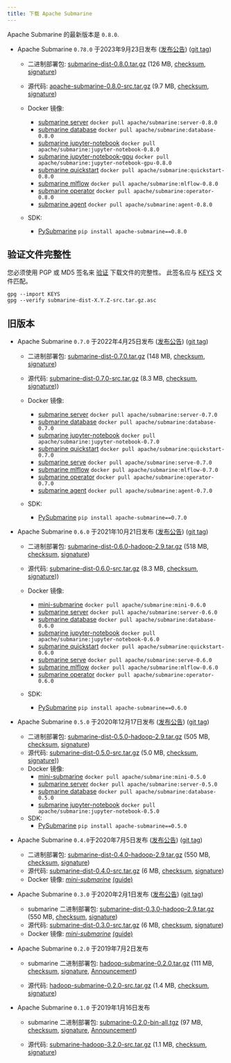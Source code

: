 ```yaml
---
title: 下载 Apache Submarine
---
```


<!--
Licensed to the Apache Software Foundation (ASF) under one
or more contributor license agreements.  See the NOTICE file
distributed with this work for additional information
regarding copyright ownership.  The ASF licenses this file
to you under the Apache License, Version 2.0 (the
"License"); you may not use this file except in compliance
with the License.  You may obtain a copy of the License at

  http://www.apache.org/licenses/LICENSE-2.0

Unless required by applicable law or agreed to in writing,
software distributed under the License is distributed on an
"AS IS" BASIS, WITHOUT WARRANTIES OR CONDITIONS OF ANY
KIND, either express or implied.  See the License for the
specific language governing permissions and limitations
under the License.
-->

Apache Submarine 的最新版本是 `0.8.0`.

- Apache Submarine `0.78.0` 于2023年9月23日发布 ([发布公告](/zh-cn/releases/submarine-release-0.8.0)) ([git tag](https://github.com/apache/submarine/tree/rel/release-0.8.0))
  - 二进制部署包:
    [submarine-dist-0.8.0.tar.gz](https://www.apache.org/dyn/closer.cgi/submarine/0.8.0/submarine-dist-0.8.0.tar.gz) (126 MB, [checksum](https://www.apache.org/dist/submarine/0.8.0/submarine-dist-0.8.0.tar.gz.sha512), [signature](https://www.apache.org/dist/submarine/0.8.0/submarine-dist-0.8.0.tar.gz.asc))
  - 源代码:
    [apache-submarine-0.8.0-src.tar.gz](https://www.apache.org/dyn/closer.cgi/submarine/0.8.0/apache-submarine-0.8.0-src.tar.gz) (9.7 MB, [checksum](https://www.apache.org/dist/submarine/0.8.0/apache-submarine-0.8.0-src.tar.gz.sha512), [signature](https://www.apache.org/dist/submarine/0.8.0/apache-submarine-0.8.0-src.tar.gz.asc))
  - Docker 镜像:
    - [submarine server](https://hub.docker.com/layers/apache/submarine/server-0.8.0/images/sha256-3885aadbf8e7806c3e9f08f025856d851036e881d617d2b08eaedbe0c92c2fcf) `docker pull apache/submarine:server-0.8.0`
    - [submarine database](https://hub.docker.com/layers/apache/submarine/database-0.8.0/images/sha256-c13466bd95c92e9abdb1d507ce6a57f26ec00e6e75a474d65ead1e3f7e8b34aa) `docker pull apache/submarine:database-0.8.0`
    - [submarine jupyter-notebook](https://hub.docker.com/layers/apache/submarine/jupyter-notebook-0.8.0/images/sha256-44d1e768fa85180ede8b05517f5a9749ce68905147100763a44cca54fa5f25ea) `docker pull apache/submarine:jupyter-notebook-0.8.0`
    - [submarine jupyter-notebook-gpu](https://hub.docker.com/layers/apache/submarine/jupyter-notebook-gpu-0.8.0/images/sha256-8154a754b1741e4667e74bf6532904c5b3e2687e543b8847f549e1392a4ad196) `docker pull apache/submarine:jupyter-notebook-gpu-0.8.0`
    - [submarine quickstart](https://hub.docker.com/layers/apache/submarine/quickstart-0.8.0/images/sha256-45d04388ec03f5111af112eb4cb55faa99e2db0e530fe37785f96ae0195dc9de) `docker pull apache/submarine:quickstart-0.8.0`
    - [submarine mlflow](https://hub.docker.com/layers/apache/submarine/mlflow-0.8.0/images/sha256-a80817973c16a830a5c1ff3258dab7f852820e246b8444d9cdbb800009097b6e) `docker pull apache/submarine:mlflow-0.8.0`
    - [submarine operator](https://hub.docker.com/layers/apache/submarine/operator-0.8.0/images/sha256-e4e055ea2a209a261e72b72dc09f65a932654f9037bac1ebeb521f7d9d84dbf6) `docker pull apache/submarine:operator-0.8.0`
    - [submarine agent](https://hub.docker.com/layers/apache/submarine/agent-0.8.0/images/sha256-68869cd841e0edaf2493bf1886e4d51cb35cad595eb474c4196a5e959997b0a8) `docker pull apache/submarine:agent-0.8.0`

  - SDK:
    - [PySubmarine](https://pypi.org/project/apache-submarine/0.8.0/) `pip install apache-submarine==0.8.0`

## 验证文件完整性

您必须使用 PGP 或 MD5 签名来 [验证](https://www.apache.org/info/verification.html) 下载文件的完整性。 
此签名应与 [KEYS](https://www.apache.org/dist/submarine/KEYS) 文件匹配。

```
gpg --import KEYS
gpg --verify submarine-dist-X.Y.Z-src.tar.gz.asc
```

## 旧版本

- Apache Submarine `0.7.0` 于2022年4月25日发布 ([发布公告](/zh-cn/releases/submarine-release-0.7.0)) ([git tag](https://github.com/apache/submarine/tree/rel/release-0.7.0))
  - 二进制部署包:
    [submarine-dist-0.7.0.tar.gz](https://www.apache.org/dyn/closer.cgi/submarine/submarine-0.7.0/submarine-dist-0.7.0.tar.gz) (148 MB, [checksum](https://www.apache.org/dist/submarine/submarine-0.7.0/submarine-dist-0.7.0-src.tar.gz.sha512), [signature](https://www.apache.org/dist/submarine/submarine-0.7.0/submarine-dist-0.7.0.tar.gz.asc))
  - 源代码:
    [submarine-dist-0.7.0-src.tar.gz](https://www.apache.org/dyn/closer.cgi/submarine/submarine-0.7.0/submarine-dist-0.7.0-src.tar.gz) (8.3 MB, [checksum](https://www.apache.org/dist/submarine/submarine-0.7.0/submarine-dist-0.7.0-src.tar.gz.sha512), [signature](https://www.apache.org/dist/submarine/submarine-0.7.0/submarine-dist-0.7.0-src.tar.gz.asc)))
  - Docker 镜像:
    - [submarine server](https://hub.docker.com/layers/submarine/apache/submarine/server-0.7.0/images/sha256-4f9c8e41d9242f2d92f9a9def0b9e43efdd6a9b42e23ae3a1fa25afee48d0370?context=explore) `docker pull apache/submarine:server-0.7.0`
    - [submarine database](https://hub.docker.com/layers/submarine/apache/submarine/database-0.7.0/images/sha256-2a4a724b7919a1ca362e89ca1a7dbb6e8201536386631a49fe8c69b4ebbf221c?context=explore) `docker pull apache/submarine:database-0.7.0`
    - [submarine jupyter-notebook](https://hub.docker.com/layers/submarine/apache/submarine/jupyter-notebook-0.7.0/images/sha256-0cacc189c7d2f220c23a89e6c9f0a542c274985f3a349e71613b5a92a0afea31?context=explore) `docker pull apache/submarine:jupyter-notebook-0.7.0`
    - [submarine quickstart](https://hub.docker.com/layers/submarine/apache/submarine/quickstart-0.7.0/images/sha256-eefbfde93d279a5bb69aecd74111addbdee4a5462eb0adb1805a0116532e75cb?context=explore) `docker pull apache/submarine:quickstart-0.7.0`
    - [submarine serve](https://hub.docker.com/layers/submarine/apache/submarine/serve-0.7.0/images/sha256-0bfed0744174c8c1d87fe8441f9fe006ab060ffcc2b207b4d013eef45267d103?context=explore) `docker pull apache/submarine:serve-0.7.0`
    - [submarine mlflow](https://hub.docker.com/layers/apache/submarine/mlflow-0.6.0/images/sha256-b395838b6c30e21c48c3304f20315788e2416bb4cf410779ad2d1530688e7fa9?context=explore) `docker pull apache/submarine:mlflow-0.7.0`
    - [submarine operator](https://hub.docker.com/layers/submarine/apache/submarine/operator-0.7.0/images/sha256-cd8b9a3c1e4a367ecf9df45e4ea8e78b9be0d347db5a70b3910cca87e73c4f28?context=explore) `docker pull apache/submarine:operator-0.7.0`
    - [submarine agent](https://hub.docker.com/layers/submarine/apache/submarine/agent-0.7.0/images/sha256-9c14c62478786eb9d7bbe74ca1aed48cd6ae4cb318bd9da149456926cd5c6474?context=explore) `docker pull apache/submarine:agent-0.7.0`

  - SDK:
    - [PySubmarine](https://pypi.org/project/apache-submarine/0.7.0/) `pip install apache-submarine==0.7.0`

- Apache Submarine `0.6.0` 于2021年10月21日发布 ([发布公告](/zh-cn/releases/submarine-release-0.6.0)) ([git tag](https://github.com/apache/submarine/tree/rel/release-0.6.0))
  - 二进制部署包:
    [submarine-dist-0.6.0-hadoop-2.9.tar.gz](https://www.apache.org/dyn/closer.cgi/submarine/submarine-0.6.0/submarine-dist-0.6.0-hadoop-2.9.tar.gz) (518 MB, [checksum](https://www.apache.org/dist/submarine/submarine-0.6.0/submarine-dist-0.6.0-hadoop-2.9.tar.gz.sha512), [signature](https://www.apache.org/dist/submarine/submarine-0.6.0/submarine-dist-0.6.0-hadoop-2.9.tar.gz.asc))
  - 源代码:
    [submarine-dist-0.6.0-src.tar.gz](https://www.apache.org/dyn/closer.cgi/submarine/submarine-0.6.0/submarine-dist-0.6.0-src.tar.gz) (8.3 MB, [checksum](https://www.apache.org/dist/submarine/submarine-0.6.0/submarine-dist-0.6.0-src.tar.gz.sha512), [signature](https://www.apache.org/dist/submarine/submarine-0.6.0/submarine-dist-0.6.0-src.tar.gz.asc)))
  - Docker 镜像:
    - [mini-submarine](https://hub.docker.com/layers/apache/submarine/mini-0.6.0/images/sha256-a068563409735c4e5c64d529936de614919b7fb9f11cc55c0302a19fe20bf37d?context=explore) `docker pull apache/submarine:mini-0.6.0`
    - [submarine server](https://hub.docker.com/layers/apache/submarine/server-0.6.0/images/sha256-e224668d76b7c758f67fdbfb1d478e26dfc49837eb49592da16041fe1ee1df2a?context=explore) `docker pull apache/submarine:server-0.6.0`
    - [submarine database](https://hub.docker.com/layers/apache/submarine/database-0.6.0/images/sha256-543bb90bc1c1dc6282934dbbaaae145f38fc494e134c916a17c49b69f171c911?context=explore) `docker pull apache/submarine:database-0.6.0`
    - [submarine jupyter-notebook](https://hub.docker.com/layers/apache/submarine/jupyter-notebook-0.6.0/images/sha256-c3464987598c2aee312f2e538b250dc2ec9d4b0ea15b760c67c52a7489e36130?context=explore) `docker pull apache/submarine:jupyter-notebook-0.6.0`
    - [submarine quickstart](https://hub.docker.com/layers/apache/submarine/quickstart-0.6.0/images/sha256-7f019c7fe71bbd34b5abced68736758908cc6f32696cf2c2a5f7b0d7200fde29?context=explore) `docker pull apache/submarine:quickstart-0.6.0`
    - [submarine serve](https://hub.docker.com/layers/apache/submarine/serve-0.6.0/images/sha256-d510a8e294a26b0c2f3043531dfd92b698adec1993f47171630ccc5612fe9930?context=explore) `docker pull apache/submarine:serve-0.6.0`
    - [submarine mlflow](https://hub.docker.com/layers/apache/submarine/mlflow-0.6.0/images/sha256-b395838b6c30e21c48c3304f20315788e2416bb4cf410779ad2d1530688e7fa9?context=explore) `docker pull apache/submarine:mlflow-0.6.0`
    - [submarine operator](https://hub.docker.com/layers/apache/submarine/operator-0.6.0/images/sha256-c7e7a0c47a9ddf693bbe01b28c707ac1f05a710a4b86e8baaf59395da13a9a42?context=explore) `docker pull apache/submarine:operator-0.6.0`

  - SDK:
    - [PySubmarine](https://pypi.org/project/apache-submarine/0.6.0/) `pip install apache-submarine==0.6.0`

- Apache Submarine `0.5.0` 于2020年12月17日发布 ([发布公告](/zh-cn/releases/submarine-release-0.5.0)) ([git tag](https://github.com/apache/submarine/tree/rel/release-0.5.0))
  - 二进制部署包:
    [submarine-dist-0.5.0-hadoop-2.9.tar.gz](https://www.apache.org/dyn/closer.cgi/submarine/submarine-0.5.0/submarine-dist-0.5.0-hadoop-2.9.tar.gz) (505 MB, [checksum](https://www.apache.org/dist/submarine/submarine-0.5.0/submarine-dist-0.5.0-hadoop-2.9.tar.gz.sha512), [signature](https://www.apache.org/dist/submarine/submarine-0.5.0/submarine-dist-0.5.0-hadoop-2.9.tar.gz.asc))
  - 源代码:
    [submarine-dist-0.5.0-src.tar.gz](https://www.apache.org/dyn/closer.cgi/submarine/submarine-0.5.0/submarine-dist-0.5.0-src.tar.gz) (5.0 MB, [checksum](https://www.apache.org/dist/submarine/submarine-0.5.0/submarine-dist-0.5.0-src.tar.gz.sha512), [signature](https://www.apache.org/dist/submarine/submarine-0.5.0/submarine-dist-0.5.0-src.tar.gz.asc)))
  - Docker 镜像:
    - [mini-submarine](https://hub.docker.com/layers/apache/submarine/mini-0.5.0/images/sha256-e3248c8c6336b245539028043783b91135eaffe9302dec05fe13571a0f2902a6) `docker pull apache/submarine:mini-0.5.0`
    - [submarine server](https://hub.docker.com/layers/apache/submarine/server-0.5.0/images/sha256-1805df8fd8e5274d16be8cdf39900d8576119c0caac7598db29990ebe138bf5c) `docker pull apache/submarine:server-0.5.0`
    - [submarine database](https://hub.docker.com/layers/apache/submarine/database-0.5.0/images/sha256-073889e773c1b44cef9f518dc2fc468ebc420200f6087e2a943438677dadc9e5) `docker pull apache/submarine:database-0.5.0`
    - [submarine jupyter-notebook](https://hub.docker.com/layers/apache/submarine/jupyter-notebook-0.5.0/images/sha256-f3cc2510c208b752ef4be7b383ee8f2325e4fc538696078bdb604d62fa47e4be) `docker pull apache/submarine:jupyter-notebook-0.5.0`
  - SDK:
    - [PySubmarine](https://pypi.org/project/apache-submarine/0.5.0/) `pip install apache-submarine==0.5.0`

- Apache Submarine `0.4.0`于2020年7月5日发布 ([发布公告](/zh-cn/releases/submarine-release-0.4.0)) ([git tag](https://github.com/apache/submarine/tree/rel/release-0.4.0))

  - 二进制部署包:
    [submarine-dist-0.4.0-hadoop-2.9.tar.gz](https://www.apache.org/dyn/closer.cgi/submarine/submarine-0.4.0/submarine-dist-0.4.0-hadoop-2.9.tar.gz) (550 MB,
    [checksum](https://www.apache.org/dist/submarine/submarine-0.4.0/submarine-dist-0.4.0-hadoop-2.9.tar.gz.sha512),
    [signature](https://www.apache.org/dist/submarine/submarine-0.4.0/submarine-dist-0.4.0-hadoop-2.9.tar.gz.asc))
  - 源代码:
    [submarine-dist-0.4.0-src.tar.gz](https://www.apache.org/dyn/closer.cgi/submarine/submarine-0.4.0/submarine-dist-0.4.0-src.tar.gz) (6 MB,
    [checksum](https://www.apache.org/dist/submarine/submarine-0.4.0/submarine-dist-0.4.0-src.tar.gz.sha512),
    [signature](https://www.apache.org/dist/submarine/submarine-0.4.0/submarine-dist-0.4.0-src.tar.gz.asc))
  - Docker 镜像:
    _[mini-submarine](https://hub.docker.com/layers/apache/submarine/mini-0.4.0/images/sha256-a8e7bd98f1f0325223d68e0ba64fd48bd56ee91736461d289945e70ad138e08f)_ [(guide)](https://github.com/apache/submarine/blob/rel/release-0.4.0/dev-support/mini-submarine/README.md#mini-submarine)

- Apache Submarine `0.3.0` 于2020年2月1日发布 ([发布公告](/zh-cn/releases/submarine-release-0.3.0)) ([git tag](https://github.com/apache/submarine/tree/rel/release-0.3.0))

  - submarine 二进制部署包:
    [submarine-dist-0.3.0-hadoop-2.9.tar.gz](https://www.apache.org/dyn/closer.cgi/submarine/submarine-0.3.0/submarine-dist-0.3.0-hadoop-2.9.tar.gz) (550 MB,
    [checksum](https://www.apache.org/dist/submarine/submarine-0.3.0/submarine-dist-0.3.0-hadoop-2.9.tar.gz.sha512),
    [signature](https://www.apache.org/dist/submarine/submarine-0.3.0/submarine-dist-0.3.0-hadoop-2.9.tar.gz.asc))
  - 源代码:
    [submarine-dist-0.3.0-src.tar.gz](https://www.apache.org/dyn/closer.cgi/submarine/submarine-0.3.0/submarine-dist-0.3.0-src.tar.gz) (6 MB,
    [checksum](https://www.apache.org/dist/submarine/submarine-0.3.0/submarine-dist-0.3.0-src.tar.gz.sha512),
    [signature](https://www.apache.org/dist/submarine/submarine-0.3.0/submarine-dist-0.3.0-src.tar.gz.asc))
  - Docker 镜像:
    _[mini-submarine](https://hub.docker.com/layers/apache/submarine/mini-0.3.0/images/sha256-3dd49054bf8a91521f5743c675278d626a5fa568e91651c67867b8ba6ceba340)_ [(guide)](https://github.com/apache/submarine/blob/rel/release-0.3.0/dev-support/mini-submarine/README.md#mini-submarine)

- Apache Submarine `0.2.0` 于2019年7月2日发布

  - submarine 二进制部署包:
    [hadoop-submarine-0.2.0.tar.gz](https://www.apache.org/dyn/closer.cgi/hadoop/submarine/submarine-0.2.0/hadoop-submarine-0.2.0.tar.gz) (111 MB,
    [checksum](https://dist.apache.org/repos/dist/release/hadoop/submarine/submarine-0.2.0/hadoop-submarine-0.2.0.tar.gz.mds),
    [signature](https://dist.apache.org/repos/dist/release/hadoop/submarine/submarine-0.2.0/hadoop-submarine-0.2.0.tar.gz.asc),
    [Announcement](http://hadoop.apache.org/submarine/release/0.2.0/))

  - 源代码:
    [hadoop-submarine-0.2.0-src.tar.gz](https://www.apache.org/dyn/closer.cgi/hadoop/submarine/submarine-0.2.0/hadoop-submarine-0.2.0-src.tar.gz) (1.4 MB,
    [checksum](https://dist.apache.org/repos/dist/release/hadoop/submarine/submarine-0.2.0/hadoop-submarine-0.2.0-src.tar.gz.mds),
    [signature](https://dist.apache.org/repos/dist/release/hadoop/submarine/submarine-0.2.0/hadoop-submarine-0.2.0-src.tar.gz.asc))

- Apache Submarine `0.1.0` 于2019年1月16日发布

  - submarine 二进制部署包:
    [submarine-0.2.0-bin-all.tgz](https://www.apache.org/dyn/closer.cgi/hadoop/common/hadoop-3.2.0/hadoop-3.2.0.tar.gz) (97 MB,
    [checksum](https://www.apache.org/dist/hadoop/common/hadoop-3.2.0/hadoop-3.2.0.tar.gz.mds),
    [signature](https://www.apache.org/dist/hadoop/common/hadoop-3.2.0/hadoop-3.2.0.tar.gz.asc),
    [Announcement](https://hadoop.apache.org/docs/r3.2.0/index.html))

  - 源代码:
    [submarine-hadoop-3.2.0-src.tar.gz](https://www.apache.org/dyn/closer.cgi/hadoop/common/hadoop-3.2.0/hadoop-3.2.0-src.tar.gz) (1.1 MB,
    [checksum](https://www.apache.org/dist/hadoop/common/hadoop-3.2.0/hadoop-3.2.0-src.tar.gz.mds),
    [signature](https://www.apache.org/dist/hadoop/common/hadoop-3.2.0/hadoop-3.2.0-src.tar.gz.asc))
